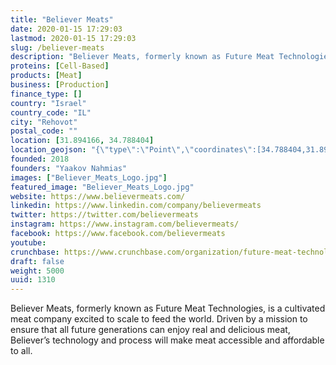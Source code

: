 ```yaml
---
title: "Believer Meats"
date: 2020-01-15 17:29:03
lastmod: 2020-01-15 17:29:03
slug: /believer-meats
description: "Believer Meats, formerly known as Future Meat Technologies, is a cultivated meat company excited to scale to feed the world. Driven by a mission to ensure that all future generations can enjoy real and delicious meat, Believer’s technology and process will make meat accessible and affordable to all."
proteins: [Cell-Based]
products: [Meat]
business: [Production]
finance_type: []
country: "Israel"
country_code: "IL"
city: "Rehovot"
postal_code: ""
location: [31.894166, 34.788404]
location_geojson: "{\"type\":\"Point\",\"coordinates\":[34.788404,31.894166]}"
founded: 2018
founders: "Yaakov Nahmias"
images: ["Believer_Meats_Logo.jpg"]
featured_image: "Believer_Meats_Logo.jpg"
website: https://www.believermeats.com/
linkedin: https://www.linkedin.com/company/believermeats
twitter: https://twitter.com/believermeats
instagram: https://www.instagram.com/believermeats/
facebook: https://www.facebook.com/believermeats
youtube: 
crunchbase: https://www.crunchbase.com/organization/future-meat-technologies
draft: false
weight: 5000
uuid: 1310
---
```

Believer Meats, formerly known as Future Meat Technologies, is a cultivated meat company excited to scale to feed the world. Driven by a mission to ensure that all future generations can enjoy real and delicious meat, Believer’s technology and process will make meat accessible and affordable to all.
